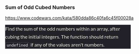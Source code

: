 ### Sum of Odd Cubed Numbers

https://www.codewars.com/kata/580dda86c40fa6c45f00028a

![description](./description.jpg "Description")
